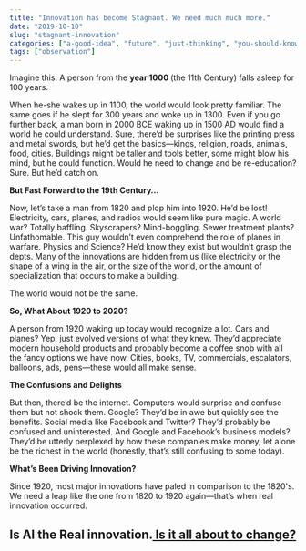 ```yaml
---
title: "Innovation has become Stagnant. We need much much more."
date: "2019-10-10"
slug: "stagnant-innovation"
categories: ["a-good-idea", "future", "just-thinking", "you-should-know"]
tags: ["observation"]
---
```


<!-- wp:paragraph -->
<p class="">Imagine this: A person from the <strong>year 1000 </strong>(the 11th Century) falls asleep for 100 years. </p>
<!-- /wp:paragraph -->

<!-- wp:paragraph -->
<p class="">When he-she wakes up in 1100, the world would look pretty familiar. The same goes if he slept for 300 years and woke up in 1300. Even if you go further back, a man born in 2000 BCE waking up in 1500 AD would find a world he could understand. Sure, there’d be surprises like the printing press and metal swords, but he’d get the basics—kings, religion, roads, animals, food, cities. Buildings might be taller and tools better, some might blow his mind, but he could function. Would he need to change and be re-education? Sure. But he’d catch on.</p>
<!-- /wp:paragraph -->

<!-- wp:paragraph -->
<p class=""><strong>But Fast Forward to the 19th Century…</strong></p>
<!-- /wp:paragraph -->

<!-- wp:paragraph -->
<p class="">Now, let’s take a man from 1820 and plop him into 1920. He’d be lost! Electricity, cars, planes, and radios would seem like pure magic. A world war? Totally baffling. Skyscrapers? Mind-boggling. Sewer treatment plants? Unfathomable. This guy wouldn’t even comprehend the role of planes in warfare. Physics and Science? He’d know they exist but wouldn’t grasp the depts.  Many of the innovations are hidden from us    (like electricity or the shape of a wing in the air, or the size of the world, or the amount of specialization that occurs to make a building.  </p>
<!-- /wp:paragraph -->

<!-- wp:paragraph -->
<p class="">The world would not be the same.</p>
<!-- /wp:paragraph -->

<!-- wp:paragraph -->
<p class=""><strong>So, What About 1920 to 2020?</strong></p>
<!-- /wp:paragraph -->

<!-- wp:paragraph -->
<p class="">A person from 1920 waking up today would recognize a lot. Cars and planes? Yep, just evolved versions of what they knew. They’d appreciate modern household products and probably become a coffee snob with all the fancy options we have now. Cities, books, TV, commercials, escalators, balloons, ads, pens—these would all make sense.</p>
<!-- /wp:paragraph -->

<!-- wp:paragraph -->
<p class=""><strong>The Confusions and Delights</strong></p>
<!-- /wp:paragraph -->

<!-- wp:paragraph -->
<p class="">But then, there’d be the internet. Computers would surprise and confuse them but not shock them. Google? They’d be in awe but quickly see the benefits. Social media like Facebook and Twitter? They’d probably be confused and uninterested. And Google and Facebook’s business models? They’d be utterly perplexed by how these companies make money, let alone be the richest in the world (honestly, that’s still confusing to some today).</p>
<!-- /wp:paragraph -->

<!-- wp:paragraph -->
<p class=""><strong>What’s Been Driving Innovation?</strong></p>
<!-- /wp:paragraph -->

<!-- wp:paragraph -->
<p class="">Since 1920, most major innovations have paled in comparison to the 1820's.  We need a leap like the one from 1820 to 1920 again—that’s when real innovation occurred. </p>
<!-- /wp:paragraph -->

<!-- wp:heading -->
<h2 class="wp-block-heading">Is AI the Real innovation.<a href="https://ybotman.com/is-it-all-about-to-change/"> Is it all about to change?</a></h2>
<!-- /wp:heading -->

<!-- wp:paragraph -->
<p class=""></p>
<!-- /wp:paragraph -->
